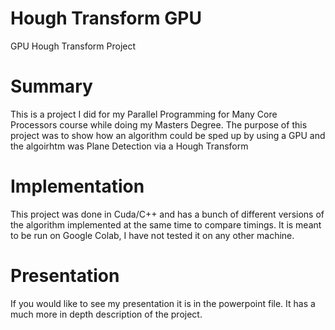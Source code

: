 # Hough Transform GPU
GPU Hough Transform Project

# Summary
This is a project I did for my Parallel Programming for Many Core Processors course while doing my Masters Degree.
The purpose of this project was to show how an algorithm could be sped up by using a GPU and the algoirhtm was Plane Detection via a Hough Transform

# Implementation
This project was done in Cuda/C++ and has a bunch of different versions of the algorithm implemented at the same time to compare timings.
It is meant to be run on Google Colab, I have not tested it on any other machine.

# Presentation

If you would like to see my presentation it is in the powerpoint file. 
It has a much more in depth description of the project.

